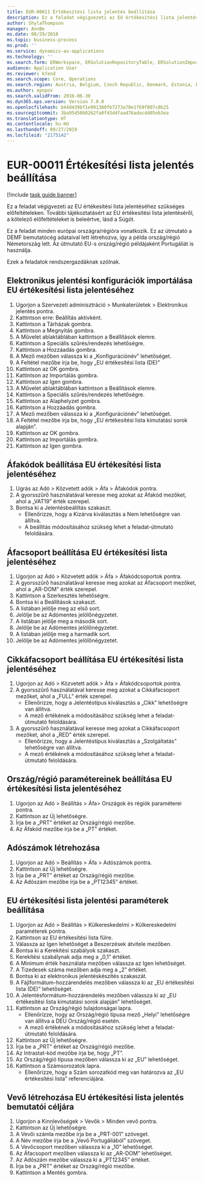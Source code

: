 ```yaml
---
title: EUR-00011 Értékesítési lista jelentés beállítása
description: Ez a feladat végigvezeti az EU értékesítési lista jelentéséhez szükséges előfeltételeken.
author: ShylaThompson
manager: AnnBe
ms.date: 08/29/2018
ms.topic: business-process
ms.prod: ''
ms.service: dynamics-ax-applications
ms.technology: ''
ms.search.form: ERWorkspace, ERSolutionRepositoryTable, ERSolutionImport, SysQueryForm, SysQueryFieldLookUp,  TaxTable, TaxGroup, TaxItemGroup, TaxCountryRegionParameters, TaxVATNumTable, IntrastatParameters, CustTable, DirPartyQuickCreateForm
audience: Application User
ms.reviewer: kfend
ms.search.scope: Core, Operations
ms.search.region: Austria, Belgium, Czech Republic, Denmark, Estonia, Finland, France, Germany, Hungary, Ireland, Italy, Latvia, Lithuania, Netherlands, Poland, Spain, Sweden, United Kingdom
ms.author: epopov
ms.search.validFrom: 2016-06-30
ms.dyn365.ops.version: Version 7.0.0
ms.openlocfilehash: b44d439bf1e991380fb7273a70e1f69f807c8b25
ms.sourcegitcommit: 3ba95d50b8262fa0f43d4faad76adac4d05eb3ea
ms.translationtype: HT
ms.contentlocale: hu-HU
ms.lasthandoff: 09/27/2019
ms.locfileid: "2175142"
---
```

# <a name="eur-00011-set-up-eu-sales-list-reporting"></a>EUR-00011 Értékesítési lista jelentés beállítása

[!include [task guide banner](../../includes/task-guide-banner.md)]

Ez a feladat végigvezeti az EU értékesítési lista jelentéséhez szükséges előfeltételeken. További tájékoztatásért az EU értékesítési lista jelentéséről, a kötelező előfeltételeket is beleértve, lásd a Súgót.

Ez a feladat minden európai országra/régióra vonatkozik. Ez az útmutató a DEMF bemutatócég adataival lett létrehozva, így a példa ország/régió Németország lett. Az útmutató EU-s ország/régió példájaként Portugáliát is használja.

Ezek a feladatok rendszergazdáknak szólnak.


## <a name="import-electronic-reporting-configurations-for-eu-sales-list-reporting"></a>Elektronikus jelentési konfigurációk importálása EU értékesítési lista jelentéséhez
1. Ugorjon a Szervezeti adminisztráció > Munkaterületek > Elektronikus jelentés pontra.
2. Kattintson erre: Beállítás aktívként.
3. Kattintson a Tárházak gombra.
4. Kattintson a Megnyitás gombra.
5. A Művelet ablaktáblában kattintson a Beállítások elemre.
6. Kattintson a Speciális szűrés/rendezés lehetőségre.
7. Kattintson a Hozzáadás gombra.
8. A Mező mezőben válassza ki a „Konfigurációnév” lehetőséget.
9. A Feltétel mezőbe írja be, hogy „EU értékesítési lista (DE)”
10. Kattintson az OK gombra.
11. Kattintson az Importálás gombra.
12. Kattintson az Igen gombra.
13. A Művelet ablaktáblában kattintson a Beállítások elemre.
14. Kattintson a Speciális szűrés/rendezés lehetőségre.
15. Kattintson az Alaphelyzet gombra.
16. Kattintson a Hozzáadás gombra.
17. A Mező mezőben válassza ki a „Konfigurációnév” lehetőséget.
18. A Feltétel mezőbe írja be, hogy „EU értékesítési lista kimutatási sorok alapján”.
19. Kattintson az OK gombra.
20. Kattintson az Importálás gombra.
21. Kattintson az Igen gombra.

## <a name="set-up-sales-tax-codes-for-eu-sales-list-reporting"></a>Áfakódok beállítása EU értékesítési lista jelentéséhez
1. Ugrás az Adó > Közvetett adók > Áfa > Áfakódok pontra.
2. A gyorsszűrő használatával keresse meg azokat az Áfakód mezőket, ahol a „VAT19” érték szerepel.
3. Bontsa ki a Jelentésbeállítás szakaszt.
    * Ellenőrizze, hogy a Kizárva kiválasztás a Nem lehetőségre van állítva.  
    * A beállítás módosításához szükség lehet a feladat-útmutató feloldására.  

## <a name="set-up-sales-tax-groups-for-eu-sales-list-reporting"></a>Áfacsoport beállítása EU értékesítési lista jelentéséhez
1. Ugorjon az Adó > Közvetett adók > Áfa > Áfakódcsoportok pontra.
2. A gyorsszűrő használatával keresse meg azokat az Áfacsoport mezőket, ahol a „AR-DOM” érték szerepel.
3. Kattintson a Szerkesztés lehetőségre.
4. Bontsa ki a Beállítások szakaszt.
5. A listában jelölje meg az első sort.
6. Jelölje be az Adómentes jelölőnégyzetet.
7. A listában jelölje meg a második sort.
8. Jelölje be az Adómentes jelölőnégyzetet.
9. A listában jelölje meg a harmadik sort.
10. Jelölje be az Adómentes jelölőnégyzetet.

## <a name="set-up-item-sales-tax-groups-for-eu-sales-list-reporting"></a>Cikkáfacsoport beállítása EU értékesítési lista jelentéséhez
1. Ugorjon az Adó > Közvetett adók > Áfa > Áfakódcsoportok pontra.
2. A gyorsszűrő használatával keresse meg azokat a Cikkáfacsoport mezőket, ahol a „FULL” érték szerepel.
    * Ellenőrizze, hogy a Jelentéstípus kiválasztás a „Cikk” lehetőségre van állítva.  
    * A mező értékének a módosításához szükség lehet a feladat-útmutató feloldására.  
3. A gyorsszűrő használatával keresse meg azokat a Cikkáfacsoport mezőket, ahol a „RED” érték szerepel.
    * Ellenőrizze, hogy a Jelentéstípus kiválasztás a „Szolgáltatás” lehetőségre van állítva.  
    * A mező értékének a módosításához szükség lehet a feladat-útmutató feloldására.  

## <a name="set-up-countryregion-parameters-for-eu-sales-list-reporting"></a>Ország/régió paramétereinek beállítása EU értékesítési lista jelentéséhez
1. Ugorjon az Adó > Beállítás > Áfa> Országok és régiók paraméterei pontra.
2. Kattintson az Új lehetőségre.
3. Írja be a „PRT” értéket az Ország/régió mezőbe.
4. Az Áfakód mezőbe írja be a „PT” értéket.

## <a name="create-tax-exempt-numbers"></a>Adószámok létrehozása
1. Ugorjon az Adó > Beállítás > Áfa > Adószámok pontra.
2. Kattintson az Új lehetőségre.
3. Írja be a „PRT” értéket az Ország/régió mezőbe.
4. Az Adószám mezőbe írja be a „PT12345” értéket.

## <a name="set-up-eu-sales-list-reporting-parameters"></a>EU értékesítési lista jelentési paraméterek beállítása
1. Ugorjon az Adó > Beállítás > Külkereskedelmi > Külkereskedelmi paraméterek pontra.
2. Kattintson az EU értékesítési lista fülre.
3. Válassza az Igen lehetőséget a Beszerzések átvitele mezőben.
4. Bontsa ki a Kerekítési szabályok szakaszt.
5. Kerekítési szabálynak adja meg a „0,1” értéket.
6. A Minimum érték használata mezőben válassza az Igen lehetőséget.
7. A Tizedesek száma mezőben adja meg a „2” értéket.
8. Bontsa ki az elektronikus jelentéskészítés szakaszát.
9. A Fájlformátum-hozzárendelés mezőben válassza ki az „EU értékesítési lista (DE)” lehetőséget.
10. A Jelentésformátum-hozzárendelés mezőben válassza ki az „EU értékesítési lista kimutatási sorok alapján” lehetőséget.
11. Kattintson az Ország/régió tulajdonságai lapra.
    * Ellenőrizze, hogy az Ország/régió típusa mező „Helyi” lehetőségre van állítva a DEU Ország/régió esetén.  
    * A mező értékének a módosításához szükség lehet a feladat-útmutató feloldására.  
12. Kattintson az Új lehetőségre.
13. Írja be a „PRT” értéket az Ország/régió mezőbe.
14. Az Intrastat-kód mezőbe írja be, hogy „PT”.
15. Az Ország/régió típusa mezőben válassza ki az „EU” lehetőséget.
16. Kattintson a Számsorozatok lapra.
    * Ellenőrizze, hogy a Szám sorozatkód meg van határozva az „EU értékesítési lista” referenciájára.  

## <a name="create-a-customer-for-eu-sales-list-reporting-demo-purposes"></a>Vevő létrehozása EU értékesítési lista jelentés bemutatói céljára
1. Ugorjon a Kinnlevőségek > Vevők > Minden vevő pontra.
2. Kattintson az Új lehetőségre.
3. A Vevői számla mezőbe írja be a „PRT-001” szöveget.
4. A Név mezőbe írja be a „Vevő Portugáliából” szöveget.
5. A Vevőcsoport mezőben válassza ki a „10” lehetőséget.
6. Az Áfacsoport mezőben válassza ki az „AR-DOM” lehetőséget.
7. Az Adószám mezőbe válassza ki a „PT12345” értéket.
8. Írja be a „PRT” értéket az Ország/régió mezőbe.
9. Kattintson a Mentés gombra.

